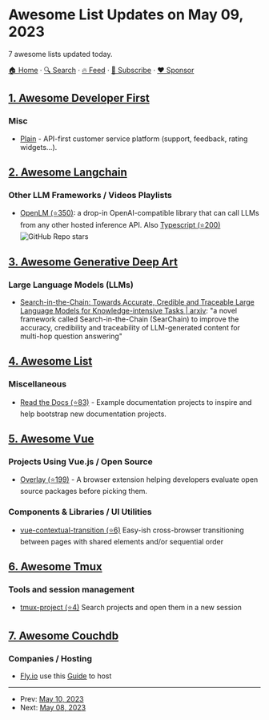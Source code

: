# Awesome List Updates on May 09, 2023

7 awesome lists updated today.

[🏠 Home](/README.md) · [🔍 Search](https://www.trackawesomelist.com/search/) · [🔥 Feed](https://www.trackawesomelist.com/rss.xml) · [📮 Subscribe](https://trackawesomelist.us17.list-manage.com/subscribe?u=d2f0117aa829c83a63ec63c2f&id=36a103854c) · [❤️  Sponsor](https://github.com/sponsors/theowenyoung)



## [1. Awesome Developer First](/content/agamm/awesome-developer-first/README.md)

### Misc

*   [Plain](https://plain.com) - API-first customer service platform (support, feedback, rating widgets...).

## [2. Awesome Langchain](/content/kyrolabs/awesome-langchain/README.md)

### Other LLM Frameworks / Videos Playlists

*   [OpenLM (⭐350)](https://github.com/r2d4/openlm): a drop-in OpenAI-compatible library that can call LLMs from any other hosted inference API. Also [Typescript (⭐200)](https://github.com/r2d4/llm.ts) ![GitHub Repo stars](https://img.shields.io/github/stars/r2d4/openlm?style=social)

## [3. Awesome Generative Deep Art](/content/filipecalegario/awesome-generative-deep-art/README.md)

### Large Language Models (LLMs)

*   [Search-in-the-Chain: Towards Accurate, Credible and Traceable Large Language Models for Knowledge-intensive Tasks | arxiv](https://arxiv.org/abs/2304.14732): "a novel framework called Search-in-the-Chain (SearChain) to improve the accuracy, credibility and traceability of LLM-generated content for multi-hop question answering"

## [4. Awesome List](/content/sindresorhus/awesome/README.md)

### Miscellaneous

*   [Read the Docs (⭐83)](https://github.com/readthedocs-examples/awesome-read-the-docs#readme) - Example documentation projects to inspire and help bootstrap new documentation projects.

## [5. Awesome Vue](/content/vuejs/awesome-vue/README.md)

### Projects Using Vue.js / Open Source

*   [Overlay (⭐199)](https://github.com/os-scar/overlay) - A browser extension helping developers evaluate open source packages before picking them.

### Components & Libraries / UI Utilities

*   [vue-contextual-transition (⭐6)](https://github.com/beepy/vue-contextual-transition) Easy-ish cross-browser transitioning between pages with shared elements and/or sequential order

## [6. Awesome Tmux](/content/rothgar/awesome-tmux/README.md)

### Tools and session management

*   [tmux-project (⭐4)](https://github.com/sei40kr/tmux-project) Search projects and open them in a new session

## [7. Awesome Couchdb](/content/quangv/awesome-couchdb/README.md)

### Companies / Hosting

*   [Fly.io](https://fly.io) use this [Guide](https://www.canrau.com/en/fly-couchdb) to host

---

- Prev: [May 10, 2023](/content/2023/05/10/README.md)
- Next: [May 08, 2023](/content/2023/05/08/README.md)